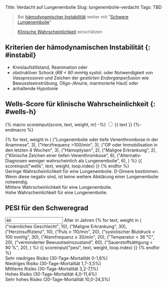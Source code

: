 Title: Verdacht auf Lungenembolie
Slug: lungenembolie-verdacht
Tags: TBD

> Bei [hämodynamischer Instabilität](#instabil) weiter mit "[Schwere Lungenembolie](schwere-lungenembolie)"

> [Klinische Wahrscheinlichkeit](#wells-h) einschätzen

## Kriterien der hämodynamischen Instabilität {: #instabil}

- Kreislaufstillstand, Reanimation oder
- obstruktiver Schock (*RR < 90 mmHg* systol. oder Notwendigkeit von *Vasopressoren* und Zeichen der *gestörten Endorganperfusion* wie Bewusstseinstrübung, Oligo-/Anurie, marmorierte Haut) oder
- anhaltende Hypotonie

## Wells-Score für klinische Wahrscheinlichkeit {: #wells-h}

{% macro scoreinput(score, text, weight, nr) -%}
    <label for="{{ score }}{{ nr }}" class="block ">
        <input type="checkbox" id="{{ score }}{{ nr }}" class="scoreinput"
            data-weight="{{ weight }}" data-score="{{ score }}">
        {{ text }}
    </label>
{%- endmacro %}
<!-- Doppelte Zahlenwerte, um Floats zu vermeiden -->
<div id="wells">
{% for text, weight in (
    ("Lungenembolie oder tiefe Venenthrombose in der Anamnese", 3),
    ("Herzfrequenz >100/min", 3),
    ("OP oder Immobilisation in den letzten 4 Wochen", 3),
    ("Hämoptysen", 2),
    ("Maligne Erkrankung", 2),
    ("Klinische Zeichen einer tiefen Venenthrombose", 6),
    ("Alternativ-Diagnosen weniger wahrscheinlich als Lungenembolie", 6),
) %}
    {{ scoreinput("wells", text, weight, loop.index) }}
{% endfor %}
</div>
<div id="wells-output" data-result="0">
    <div class="low">
    Geringe Wahrscheinlichkeit für eine Lungenembolie.
    D-Dimere bestimmen.
    Wenn diese negativ sind, ist keine weitere Abklärung einer Lungenembolie notwendig.
    </div>
    <div class="intermediate hidden">
    Mittlere Wahrscheinlichkeit für eine Lungenembolie.
    </div>
    <div class="high hidden">
    Hohe Wahrscheinlichkeit für eine Lungenembolie.
    </div>
</div>

## PESI für den Schweregrad<span id="pesi-h"></span>

<div id="pesi">
    <label for="pesi0" class="block">
        <input type="number" id="pesi0" data-score="pesi"
            class="scoreinput w-14" value="60">
        Alter in Jahren
    </label>
{% for text, weight in (
    ("männliches Geschlecht", 10),
    ("Maligne Erkrankung", 30),
    ("Herzinsuffizienz", 10),
    ("Puls ≥ 110/min", 20),
    ("systolischer Blutdruck < 100 mmHg", 30),
    ("Atemfrequenz ≥ 30/min", 20),
    ("Temperatur < 36 °C", 20),
    ("verminderter Bewusstseinszustand", 60),
    ("Sauerstoffsättigung < 90 %", 20),
) %}
    {{ scoreinput("pesi", text, weight, loop.index) }}
{% endfor %}
</div>
<div id="pesi-output" data-result="0">
    <div class="class1">
    Sehr niedriges Risiko (30-Tage-Mortalität 0-1,6%)
    </div>
    <div class="class2 hidden">
    Niedriges Risiko (30-Tage-Mortalität 1,7-3,5%)
    </div>
    <div class="class3 hidden">
    Mittleres Risiko (30-Tage-Mortalität 3,2-7,1%)
    </div>
    <div class="class4 hidden">
    Hohes Risiko (30-Tage-Mortalität 4,0-11,4%)
    </div>
    <div class="class5 hidden">
    Sehr hohes Risiko (30-Tage-Mortalität 10,0-24,5%)
    </div>
</div>

<script src="/theme/js/lae.js"></script>
